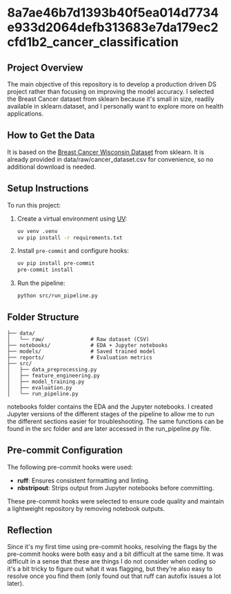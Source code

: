 # 8a7ae46b7d1393b40f5ea014d7734e933d2064defb313683e7da179ec2cfd1b2_cancer_classification

## Project Overview  
The main objective of this repository is to develop a production driven DS project rather than focusing on improving the model accuracy. I selected the Breast Cancer dataset from sklearn because it's small in size, readily available in sklearn.dataset, and I personally want to explore more on health applications.

## How to Get the Data  
It is based on the [Breast Cancer Wisconsin Dataset](https://scikit-learn.org/stable/datasets/toy_dataset.html#breast-cancer-dataset) from sklearn. It is already provided in data/raw/cancer_dataset.csv for convenience, so no additional download is needed.

## Setup Instructions  
To run this project:

1. Create a virtual environment using [UV](https://github.com/astral-sh/uv):  
   ```bash
   uv venv .venv
   uv pip install -r requirements.txt
   ```

2. Install `pre-commit` and configure hooks:
   ```bash
   uv pip install pre-commit
   pre-commit install
   ```

3. Run the pipeline:
   ```bash
   python src/run_pipeline.py
   ```

## Folder Structure

```
├── data/
│   └── raw/               # Raw dataset (CSV)
├── notebooks/             # EDA + Jupyter notebooks
├── models/                # Saved trained model
├── reports/               # Evaluation metrics
├── src/
│   ├── data_preprocessing.py
│   ├── feature_engineering.py
│   ├── model_training.py
│   ├── evaluation.py
│   └── run_pipeline.py
```
notebooks folder contains the EDA and the Jupyter notebooks. I created Jupyter versions of the different stages of the pipeline to allow me to run the different sections easier for troubleshooting. The same functions can be found in the src folder and are later accessed in the run_pipeline.py file.

## Pre-commit Configuration  
The following pre-commit hooks were used:
- **ruff**: Ensures consistent formatting and linting.
- **nbstripout**: Strips output from Jupyter notebooks before committing.

These pre-commit hooks were selected to ensure code quality and maintain a lightweight repository by removing notebook outputs.

## Reflection
Since it's my first time using pre-commit hooks, resolving the flags by the pre-commit hooks were both easy and a bit difficult at the same time. It was difficult in a sense that these are things I do not consider when coding so it's a bit tricky to figure out what it was flagging, but they're also easy to resolve once you find them (only found out that ruff can autofix issues a lot later).